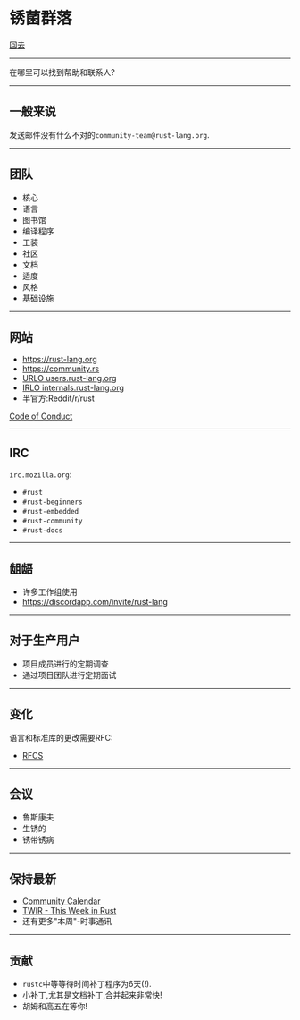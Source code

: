# 锈菌群落

[回去](toc/default.html)

---

在哪里可以找到帮助和联系人?

---

## 一般来说

发送邮件没有什么不对的`community-team@rust-lang.org`.

---

## 团队

-   核心
-   语言
-   图书馆
-   编译程序
-   工装
-   社区
-   文档
-   适度
-   风格
-   基础设施

---

## 网站

-   <https://rust-lang.org>
-   <https://community.rs>
-   [URLO users.rust-lang.org](https://users.rust-lang.org)
-   [IRLO internals.rust-lang.org](https://internals.rust-lang.org)
-   半官方:Reddit/r/rust

[Code of Conduct](https://www.rust-lang.org/en-US/conduct.html)

---

## IRC

`irc.mozilla.org`:

-   `#rust`
-   `#rust-beginners`
-   `#rust-embedded`
-   `#rust-community`
-   `#rust-docs`

---

## 龃龉

-   许多工作组使用
-   <https://discordapp.com/invite/rust-lang>

---

## 对于生产用户

-   项目成员进行的定期调查
-   通过项目团队进行定期面试

---

## 变化

语言和标准库的更改需要RFC:

-   [RFCS](https://github.com/rust-lang/rfcs)

---

## 会议

-   鲁斯康夫
-   生锈的
-   锈带锈病

---

## 保持最新

-   [Community Calendar](https://calendar.google.com/calendar/embed?src=apd9vmbc22egenmtu5l6c5jbfc@group.calendar.google.com)
-   [TWIR - This Week in Rust](https://this-week-in-rust.org/)
-   还有更多"本周"-时事通讯

---

## 贡献

-   `rustc`中等等待时间补丁程序为6天(!).
-   小补丁,尤其是文档补丁,合并起来非常快!
-   胡姆和高五在等你!
